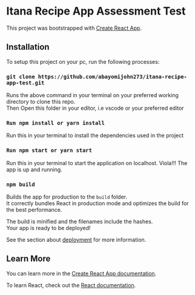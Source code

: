 # Itana Recipe App Assessment Test

This project was bootstrapped with [Create React App](https://github.com/facebook/create-react-app).

## Installation

To setup this project on your pc, run the following processes:

### `git clone https://github.com/abayomijohn273/itana-recipe-app-test.git`

Runs the above command in your terminal on your preferred working directory to clone this repo.\
Then Open this folder in your editor, i.e vscode or your preferred editor

### `Run npm install or yarn install`

Run this in your terminal to install the dependencies used in the project

### `Run npm start or yarn start`

Run this in your terminal to start the application on localhost. Viola!!! The app is up and running.

### `npm build`

Builds the app for production to the `build` folder.\
It correctly bundles React in production mode and optimizes the build for the best performance.

The build is minified and the filenames include the hashes.\
Your app is ready to be deployed!

See the section about [deployment](https://facebook.github.io/create-react-app/docs/deployment) for more information.

## Learn More

You can learn more in the [Create React App documentation](https://facebook.github.io/create-react-app/docs/getting-started).

To learn React, check out the [React documentation](https://reactjs.org/).
